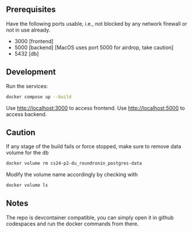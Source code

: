 ## Prerequisites
Have the following ports usable, i.e., not blocked by any network firewall or not in use already.
- 3000 [frontend]
- 5000 [backend] [MacOS uses port 5000 for airdrop, take caution]
- 5432 [db]

## Development
Run the services:
```bash
docker compose up --build
```

Use [http://localhost:3000](http://localhost:3000) to access frontend.
Use [http://localhost:5000](http://localhost:5000) to access backend.

## Caution
If any stage of the build fails or force stopped, make sure to remove data volume for the db
```bash
docker volume rm cs24-p2-du_roundronin_postgres-data
```
Modify the volume name accordingly by checking with
```bash
docker volume ls
```

## Notes
The repo is devcontainer compatible, you can simply open it in github codespaces and run the docker commands from there.